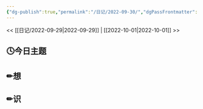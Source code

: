 ```yaml
---
{"dg-publish":true,"permalink":"/日记/2022-09-30/","dgPassFrontmatter":true}
---
```


<< [[日记/2022-09-29\|2022-09-29]] | [[2022-10-01\|2022-10-01]] >>
## 🕓今日主题

## ✏想

## ✏识
